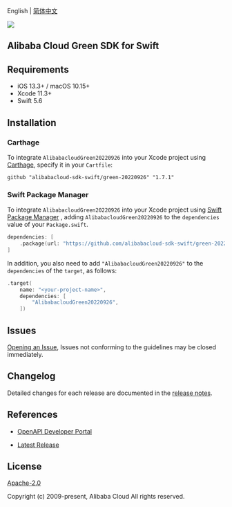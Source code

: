 English | [简体中文](README-CN.md)

![](https://aliyunsdk-pages.alicdn.com/icons/AlibabaCloud.svg)

## Alibaba Cloud Green SDK for Swift

## Requirements

- iOS 13.3+ / macOS 10.15+
- Xcode 11.3+
- Swift 5.6

## Installation

### Carthage

To integrate `AlibabacloudGreen20220926` into your Xcode project using [Carthage](https://github.com/Carthage/Carthage), specify it in your `Cartfile`:

```ogdl
github "alibabacloud-sdk-swift/green-20220926" "1.7.1"
```

### Swift Package Manager

To integrate `AlibabacloudGreen20220926` into your Xcode project using [Swift Package Manager](https://swift.org/package-manager/) , adding `AlibabacloudGreen20220926` to the `dependencies` value of your `Package.swift`.

```swift
dependencies: [
    .package(url: "https://github.com/alibabacloud-sdk-swift/green-20220926.git", from: "1.7.1")
]
```

In addition, you also need to add `"AlibabacloudGreen20220926"` to the `dependencies` of the `target`, as follows:

```swift
.target(
    name: "<your-project-name>",
    dependencies: [
        "AlibabacloudGreen20220926",
    ])
```

## Issues

[Opening an Issue](https://github.com/alibabacloud-sdk-swift/green-20220926/issues/new), Issues not conforming to the guidelines may be closed immediately.

## Changelog

Detailed changes for each release are documented in the [release notes](./ChangeLog.txt).

## References

* [OpenAPI Developer Portal](https://next.api.alibabacloud.com/home)
- [Latest Release](https://github.com/alibabacloud-sdk-swift/green-20220926)

## License

[Apache-2.0](http://www.apache.org/licenses/LICENSE-2.0)

Copyright (c) 2009-present, Alibaba Cloud All rights reserved.
